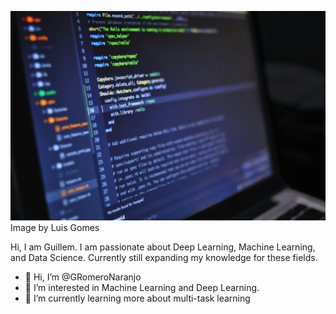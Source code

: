 ![Image by Luis Gomes](pexels-luis-gomes-166706-546819.jpg)
Image by Luis Gomes


Hi, I am Guillem. I am passionate about Deep Learning, Machine Learning, and Data Science. Currently still expanding my knowledge for these fields. 


- 👋 Hi, I’m @GRomeroNaranjo
- 👀 I’m interested in Machine Learning and Deep Learning.
- 🌱 I’m currently learning more about multi-task learning

<!---
GRomeroNaranjo/GRomeroNaranjo is a ✨ special ✨ repository because its `README.md` (this file) appears on your GitHub profile.
You can click the Preview link to take a look at your changes.
--->
